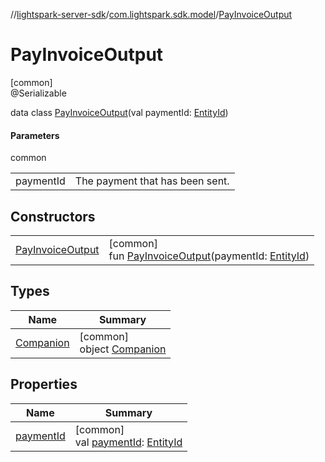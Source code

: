 //[lightspark-server-sdk](../../../index.md)/[com.lightspark.sdk.model](../index.md)/[PayInvoiceOutput](index.md)

# PayInvoiceOutput

[common]\
@Serializable

data class [PayInvoiceOutput](index.md)(val paymentId: [EntityId](../-entity-id/index.md))

#### Parameters

common

| | |
|---|---|
| paymentId | The payment that has been sent. |

## Constructors

| | |
|---|---|
| [PayInvoiceOutput](-pay-invoice-output.md) | [common]<br>fun [PayInvoiceOutput](-pay-invoice-output.md)(paymentId: [EntityId](../-entity-id/index.md)) |

## Types

| Name | Summary |
|---|---|
| [Companion](-companion/index.md) | [common]<br>object [Companion](-companion/index.md) |

## Properties

| Name | Summary |
|---|---|
| [paymentId](payment-id.md) | [common]<br>val [paymentId](payment-id.md): [EntityId](../-entity-id/index.md) |
